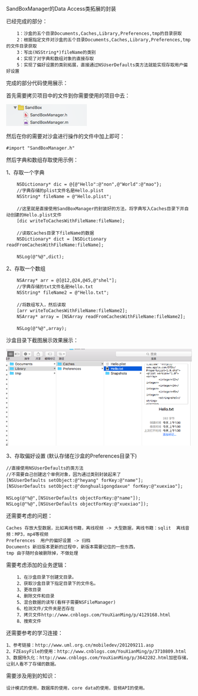 SandBoxManager的Data Access类拓展的封装 

已经完成的部分：

```
	1：沙盒的五个目录Documents,Caches,Library,Preferences,tmp的目录获取
	2：根据指定文件对沙盒的五个目录Documents,Caches,Library,Preferences,tmp的文件目录获取
	3：写出(NSString*)fileName的类别
	4：实现了对字典和数组对象的直接存取
	5：实现了偏好设置的类别拓展，直接通过NSUserDefaults类方法就能实现存取用户偏好设置
```
	
完成的部分代码使用展示：

首先需要拷贝项目中的文件到你需要使用的项目中去：

![MacDown logo](https://github.com/HeYang123456789/SandBoxManager/blob/master/导入的代码文件.png?raw=true)

然后在你的需要对沙盒进行操作的文件中加上即可：

```
#import "SandBoxManager.h"
```

然后字典和数组存取使用示例：

1、存取一个字典

```
    NSDictionary* dic = @{@"Hello":@"non",@"World":@"mao"};
    //字典存储的plist文件名是Hello.plist
    NSString* fileName = @"Hello.plist";
    
    //这里就是直接使用SandBoxManager的封装好的方法，将字典写入Caches目录下并自动创建的Hello.plist文件
    [dic writeToCachesWithFileName:fileName];
    
    //读取Caches目录下fileName的数据
    NSDictionary* dict = [NSDictionary readFromCachesWithFileName:fileName];

    NSLog(@"%@",dict);
```

2、存取一个数组

```
    NSArray* arr = @[@12,@24,@45,@"shel"];
    //字典存储的txt文件名是Hello.txt
    NSString* fileName2 = @"Hello.txt";
    
    //将数组写入，然后读取
    [arr writeToCachesWithFileName:fileName2];
    NSArray* array = [NSArray readFromCachesWithFileName:fileName2];
    
    NSLog(@"%@",array);
```

沙盒目录下截图展示效果展示：

![MacDown logo](https://github.com/HeYang123456789/SandBoxManager/blob/master/sandBoxPicture.png?raw=true)

3、存取偏好设置 (默认存储在沙盒的Preferences目录下)

```
//直接使用NSUserDefaults的类方法
//不需要自己创建这个单例对象，因为通过类别封装起来了
[NSUserDefaults setObject:@"heyang" forKey:@"name"];
[NSUserDefaults setObject:@"donghualigongdaxue" forKey:@"xuexiao"];

NSLog(@"%@",[NSUserDefaults objectForKey:@"name"]);
NSLog(@"%@",[NSUserDefaults objectForKey:@"xuexiao"]);
```

还需要考虑的问题：

```
Caches 存放大型数据，比如离线书籍，离线视频 -> 大型数据，离线书籍：sqlit  离线音频：MP3，mp4等视频
Preferences  用户的偏好设置 -> 归档
Documents 新旧版本更新的过程中，新版本需要记住的一些东西，
tmp 由于随时会被删除掉，不做处理
```

需要考虑添加的业务逻辑：

```
	1、在沙盒目录下创建文目录。
	2、获取沙盒目录下指定目录下的文件名。
	3、更改目录
	4、删除文件和目录
	5、混合数据的读写(看样子需要NSFileManager)
	6、检测文件/文件夹是否存在
	7、拷贝文件http://www.cnblogs.com/YouXianMing/p/4129168.html
	8、搜索文件
```

还需要参考的学习连接：

```
1、参考链接：http://www.uml.org.cn/mobiledev/201209211.asp
2、FZEasyFile的使用：http://www.cnblogs.com/YouXianMing/p/3710809.html
3、数据持久化：http://www.cnblogs.com/YouXianMing/p/3642282.html加密存储，让别人看不了存储的数据。

```	
	
需要涉及用到的知识：

```
设计模式的使用，数据库的使用，core data的使用，音频API的使用。
```
		

